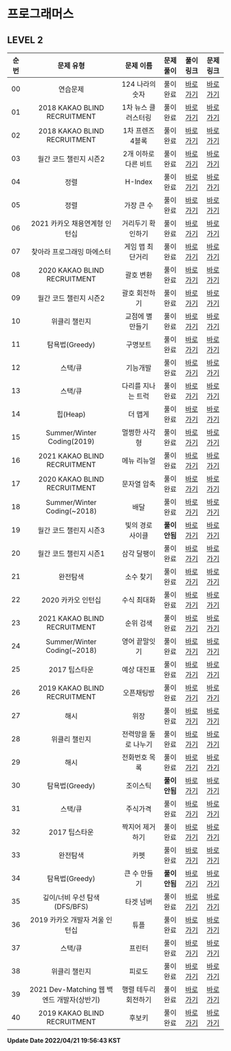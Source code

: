 # 프로그래머스
## LEVEL 2

| 순번 | 문제 유형 | 문제 이름 | 문제 풀이 | 풀이 링크 | 문제 링크 |
| :--: |:--: |:--: |:--: |:--: |:--: |
|00|연습문제|124 나라의 숫자|풀이완료|[바로가기](https://github.com/westreed/ProgrammersAlgorithm/blob/main/Programmers/lv2/124%20%EB%82%98%EB%9D%BC%EC%9D%98%20%EC%88%AB%EC%9E%90.py)|[바로가기](https://programmers.co.kr/learn/courses/30/lessons/12899)|
|01|2018 KAKAO BLIND RECRUITMENT|1차 뉴스 클러스터링|풀이완료|[바로가기](https://github.com/westreed/ProgrammersAlgorithm/blob/main/Programmers/lv2/1%EC%B0%A8%20%EB%89%B4%EC%8A%A4%20%ED%81%B4%EB%9F%AC%EC%8A%A4%ED%84%B0%EB%A7%81.py)|[바로가기](https://programmers.co.kr/learn/courses/30/lessons/17677)|
|02|2018 KAKAO BLIND RECRUITMENT|1차 프렌즈4블록|풀이완료|[바로가기](https://github.com/westreed/ProgrammersAlgorithm/blob/main/Programmers/lv2/1%EC%B0%A8%20%ED%94%84%EB%A0%8C%EC%A6%884%EB%B8%94%EB%A1%9D.py)|[바로가기](https://programmers.co.kr/learn/courses/30/lessons/17679)|
|03|월간 코드 챌린지 시즌2|2개 이하로 다른 비트|풀이완료|[바로가기](https://github.com/westreed/ProgrammersAlgorithm/blob/main/Programmers/lv2/2%EA%B0%9C%20%EC%9D%B4%ED%95%98%EB%A1%9C%20%EB%8B%A4%EB%A5%B8%20%EB%B9%84%ED%8A%B8.py)|[바로가기](https://programmers.co.kr/learn/courses/30/lessons/77885)|
|04|정렬|H-Index|풀이완료|[바로가기](https://github.com/westreed/ProgrammersAlgorithm/blob/main/Programmers/lv2/H-Index.py)|[바로가기](https://programmers.co.kr/learn/courses/30/lessons/42747)|
|05|정렬|가장 큰 수|풀이완료|[바로가기](https://github.com/westreed/ProgrammersAlgorithm/blob/main/Programmers/lv2/%EA%B0%80%EC%9E%A5%20%ED%81%B0%20%EC%88%98.py)|[바로가기](https://programmers.co.kr/learn/courses/30/lessons/42746)|
|06|2021 카카오 채용연계형 인턴십|거리두기 확인하기|풀이완료|[바로가기](https://github.com/westreed/ProgrammersAlgorithm/blob/main/Programmers/lv2/%EA%B1%B0%EB%A6%AC%EB%91%90%EA%B8%B0%20%ED%99%95%EC%9D%B8%ED%95%98%EA%B8%B0.py)|[바로가기](https://programmers.co.kr/learn/courses/30/lessons/81302#fn1)|
|07|찾아라 프로그래밍 마에스터|게임 맵 최단거리|풀이완료|[바로가기](https://github.com/westreed/ProgrammersAlgorithm/blob/main/Programmers/lv2/%EA%B2%8C%EC%9E%84%20%EB%A7%B5%20%EC%B5%9C%EB%8B%A8%EA%B1%B0%EB%A6%AC.py)|[바로가기](https://programmers.co.kr/learn/courses/30/lessons/1844)|
|08|2020 KAKAO BLIND RECRUITMENT|괄호 변환|풀이완료|[바로가기](https://github.com/westreed/ProgrammersAlgorithm/blob/main/Programmers/lv2/%EA%B4%84%ED%98%B8%20%EB%B3%80%ED%99%98.py)|[바로가기](https://programmers.co.kr/learn/courses/30/lessons/60058)|
|09|월간 코드 챌린지 시즌2|괄호 회전하기|풀이완료|[바로가기](https://github.com/westreed/ProgrammersAlgorithm/blob/main/Programmers/lv2/%EA%B4%84%ED%98%B8%20%ED%9A%8C%EC%A0%84%ED%95%98%EA%B8%B0.py)|[바로가기](https://programmers.co.kr/learn/courses/30/lessons/76502)|
|10|위클리 챌린지|교점에 별 만들기|풀이완료|[바로가기](https://github.com/westreed/ProgrammersAlgorithm/blob/main/Programmers/lv2/%EA%B5%90%EC%A0%90%EC%97%90%20%EB%B3%84%20%EB%A7%8C%EB%93%A4%EA%B8%B0.py)|[바로가기](https://programmers.co.kr/learn/courses/30/lessons/87377)|
|11|탐욕법(Greedy)|구명보트|풀이완료|[바로가기](https://github.com/westreed/ProgrammersAlgorithm/blob/main/Programmers/lv2/%EA%B5%AC%EB%AA%85%EB%B3%B4%ED%8A%B8.py)|[바로가기](https://programmers.co.kr/learn/courses/30/lessons/42885)|
|12|스택/큐|기능개발|풀이완료|[바로가기](https://github.com/westreed/ProgrammersAlgorithm/blob/main/Programmers/lv2/%EA%B8%B0%EB%8A%A5%EA%B0%9C%EB%B0%9C.py)|[바로가기](https://programmers.co.kr/learn/courses/30/lessons/42586)|
|13|스택/큐|다리를 지나는 트럭|풀이완료|[바로가기](https://github.com/westreed/ProgrammersAlgorithm/blob/main/Programmers/lv2/%EB%8B%A4%EB%A6%AC%EB%A5%BC%20%EC%A7%80%EB%82%98%EB%8A%94%20%ED%8A%B8%EB%9F%AD.py)|[바로가기](https://programmers.co.kr/learn/courses/30/lessons/42583)|
|14|힙(Heap)|더 맵게|풀이완료|[바로가기](https://github.com/westreed/ProgrammersAlgorithm/blob/main/Programmers/lv2/%EB%8D%94%20%EB%A7%B5%EA%B2%8C.py)|[바로가기](https://programmers.co.kr/learn/courses/30/lessons/42626)|
|15|Summer/Winter Coding(2019)|멀쩡한 사각형|풀이완료|[바로가기](https://github.com/westreed/ProgrammersAlgorithm/blob/main/Programmers/lv2/%EB%A9%80%EC%A9%A1%ED%95%9C%20%EC%82%AC%EA%B0%81%ED%98%95.py)|[바로가기](https://programmers.co.kr/learn/courses/30/lessons/62048)|
|16|2021  KAKAO BLIND RECRUITMENT|메뉴 리뉴얼|풀이완료|[바로가기](https://github.com/westreed/ProgrammersAlgorithm/blob/main/Programmers/lv2/%EB%A9%94%EB%89%B4%20%EB%A6%AC%EB%89%B4%EC%96%BC.py)|[바로가기](https://programmers.co.kr/learn/courses/30/lessons/72411)|
|17|2020 KAKAO BLIND RECRUITMENT|문자열 압축|풀이완료|[바로가기](https://github.com/westreed/ProgrammersAlgorithm/blob/main/Programmers/lv2/%EB%AC%B8%EC%9E%90%EC%97%B4%20%EC%95%95%EC%B6%95.py)|[바로가기](https://programmers.co.kr/learn/courses/30/lessons/60057)|
|18|Summer/Winter Coding(~2018)|배달|풀이완료|[바로가기](https://github.com/westreed/ProgrammersAlgorithm/blob/main/Programmers/lv2/%EB%B0%B0%EB%8B%AC.py)|[바로가기](https://programmers.co.kr/learn/courses/30/lessons/12978)|
|19|월간 코드 챌린지 시즌3|빛의 경로 사이클 |**풀이안됨**|[바로가기](https://github.com/westreed/ProgrammersAlgorithm/blob/main/Programmers/lv2/%EB%B9%9B%EC%9D%98%20%EA%B2%BD%EB%A1%9C%20%EC%82%AC%EC%9D%B4%ED%81%B4%20X.py)|[바로가기](https://programmers.co.kr/learn/courses/30/lessons/86052)|
|20|월간 코드 챌린지 시즌1|삼각 달팽이|풀이완료|[바로가기](https://github.com/westreed/ProgrammersAlgorithm/blob/main/Programmers/lv2/%EC%82%BC%EA%B0%81%20%EB%8B%AC%ED%8C%BD%EC%9D%B4.py)|[바로가기](https://programmers.co.kr/learn/courses/30/lessons/68645)|
|21|완전탐색|소수 찾기|풀이완료|[바로가기](https://github.com/westreed/ProgrammersAlgorithm/blob/main/Programmers/lv2/%EC%86%8C%EC%88%98%20%EC%B0%BE%EA%B8%B0.py)|[바로가기](https://programmers.co.kr/learn/courses/30/lessons/42839)|
|22|2020 카카오 인턴십|수식 최대화|풀이완료|[바로가기](https://github.com/westreed/ProgrammersAlgorithm/blob/main/Programmers/lv2/%EC%88%98%EC%8B%9D%20%EC%B5%9C%EB%8C%80%ED%99%94.py)|[바로가기](https://programmers.co.kr/learn/courses/30/lessons/67257)|
|23|2021 KAKAO BLIND RECRUITMENT|순위 검색|풀이완료|[바로가기](https://github.com/westreed/ProgrammersAlgorithm/blob/main/Programmers/lv2/%EC%88%9C%EC%9C%84%20%EA%B2%80%EC%83%89.py)|[바로가기](https://programmers.co.kr/learn/courses/30/lessons/72412)|
|24|Summer/Winter Coding(~2018)|영어 끝말잇기|풀이완료|[바로가기](https://github.com/westreed/ProgrammersAlgorithm/blob/main/Programmers/lv2/%EC%98%81%EC%96%B4%20%EB%81%9D%EB%A7%90%EC%9E%87%EA%B8%B0.py)|[바로가기](https://programmers.co.kr/learn/courses/30/lessons/12981)|
|25|2017 팁스타운|예상 대진표|풀이완료|[바로가기](https://github.com/westreed/ProgrammersAlgorithm/blob/main/Programmers/lv2/%EC%98%88%EC%83%81%20%EB%8C%80%EC%A7%84%ED%91%9C.py)|[바로가기](https://programmers.co.kr/learn/courses/30/lessons/12985)|
|26|2019 KAKAO BLIND RECRUITMENT|오픈채팅방|풀이완료|[바로가기](https://github.com/westreed/ProgrammersAlgorithm/blob/main/Programmers/lv2/%EC%98%A4%ED%94%88%EC%B1%84%ED%8C%85%EB%B0%A9.py)|[바로가기](https://programmers.co.kr/learn/courses/30/lessons/42888)|
|27|해시|위장|풀이완료|[바로가기](https://github.com/westreed/ProgrammersAlgorithm/blob/main/Programmers/lv2/%EC%9C%84%EC%9E%A5.py)|[바로가기](https://programmers.co.kr/learn/courses/30/lessons/42578)|
|28|위클리 챌린지|전력망을 둘로 나누기|풀이완료|[바로가기](https://github.com/westreed/ProgrammersAlgorithm/blob/main/Programmers/lv2/%EC%A0%84%EB%A0%A5%EB%A7%9D%EC%9D%84%20%EB%91%98%EB%A1%9C%20%EB%82%98%EB%88%84%EA%B8%B0.py)|[바로가기](https://programmers.co.kr/learn/courses/30/lessons/86971)|
|29|해시|전화번호 목록|풀이완료|[바로가기](https://github.com/westreed/ProgrammersAlgorithm/blob/main/Programmers/lv2/%EC%A0%84%ED%99%94%EB%B2%88%ED%98%B8%20%EB%AA%A9%EB%A1%9D.py)|[바로가기](https://programmers.co.kr/learn/courses/30/lessons/42577)|
|30|탐욕법(Greedy)|조이스틱 |**풀이안됨**|[바로가기](https://github.com/westreed/ProgrammersAlgorithm/blob/main/Programmers/lv2/%EC%A1%B0%EC%9D%B4%EC%8A%A4%ED%8B%B1%20X.py)|[바로가기](https://programmers.co.kr/learn/courses/30/lessons/42860)|
|31|스택/큐|주식가격|풀이완료|[바로가기](https://github.com/westreed/ProgrammersAlgorithm/blob/main/Programmers/lv2/%EC%A3%BC%EC%8B%9D%EA%B0%80%EA%B2%A9.py)|[바로가기](https://programmers.co.kr/learn/courses/30/lessons/42584)|
|32|2017 팁스타운|짝지어 제거하기|풀이완료|[바로가기](https://github.com/westreed/ProgrammersAlgorithm/blob/main/Programmers/lv2/%EC%A7%9D%EC%A7%80%EC%96%B4%20%EC%A0%9C%EA%B1%B0%ED%95%98%EA%B8%B0.py)|[바로가기](https://programmers.co.kr/learn/courses/30/lessons/12973)|
|33|완전탐색|카펫|풀이완료|[바로가기](https://github.com/westreed/ProgrammersAlgorithm/blob/main/Programmers/lv2/%EC%B9%B4%ED%8E%AB.py)|[바로가기](https://programmers.co.kr/learn/courses/30/lessons/42842)|
|34|탐욕법(Greedy)|큰 수 만들기 |**풀이안됨**|[바로가기](https://github.com/westreed/ProgrammersAlgorithm/blob/main/Programmers/lv2/%ED%81%B0%20%EC%88%98%20%EB%A7%8C%EB%93%A4%EA%B8%B0%20X.py)|[바로가기](https://programmers.co.kr/learn/courses/30/lessons/42883)|
|35|깊이/너비 우선 탐색(DFS/BFS)|타겟 넘버|풀이완료|[바로가기](https://github.com/westreed/ProgrammersAlgorithm/blob/main/Programmers/lv2/%ED%83%80%EA%B2%9F%20%EB%84%98%EB%B2%84.py)|[바로가기](https://programmers.co.kr/learn/courses/30/lessons/43165)|
|36|2019 카카오 개발자 겨울 인턴십|튜플|풀이완료|[바로가기](https://github.com/westreed/ProgrammersAlgorithm/blob/main/Programmers/lv2/%ED%8A%9C%ED%94%8C.py)|[바로가기](https://programmers.co.kr/learn/courses/30/lessons/64065)|
|37|스택/큐|프린터|풀이완료|[바로가기](https://github.com/westreed/ProgrammersAlgorithm/blob/main/Programmers/lv2/%ED%94%84%EB%A6%B0%ED%84%B0.py)|[바로가기](https://programmers.co.kr/learn/courses/30/lessons/42587)|
|38|위클리 챌린지|피로도|풀이완료|[바로가기](https://github.com/westreed/ProgrammersAlgorithm/blob/main/Programmers/lv2/%ED%94%BC%EB%A1%9C%EB%8F%84.py)|[바로가기](https://programmers.co.kr/learn/courses/30/lessons/87946)|
|39|2021 Dev-Matching 웹 백엔드 개발자(상반기)|행렬 테두리 회전하기|풀이완료|[바로가기](https://github.com/westreed/ProgrammersAlgorithm/blob/main/Programmers/lv2/%ED%96%89%EB%A0%AC%20%ED%85%8C%EB%91%90%EB%A6%AC%20%ED%9A%8C%EC%A0%84%ED%95%98%EA%B8%B0.py)|[바로가기](https://programmers.co.kr/learn/courses/30/lessons/77485)|
|40|2019 KAKAO BLIND RECRUITMENT|후보키|풀이완료|[바로가기](https://github.com/westreed/ProgrammersAlgorithm/blob/main/Programmers/lv2/%ED%9B%84%EB%B3%B4%ED%82%A4.py)|[바로가기](https://programmers.co.kr/learn/courses/30/lessons/42890)|


**Update Date 2022/04/21 19:56:43 KST**

